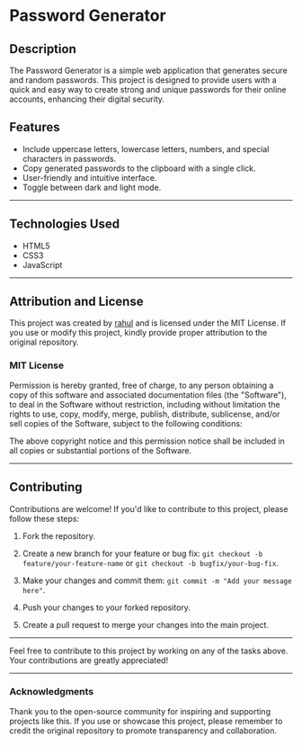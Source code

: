 # Password Generator

## Description

The Password Generator is a simple web application that generates secure and random passwords. 
This project is designed to provide users with a quick and easy way to create strong and unique passwords for their online accounts, enhancing their digital security.

## Features

- Include uppercase letters, lowercase letters, numbers, and special characters in passwords.
- Copy generated passwords to the clipboard with a single click.
- User-friendly and intuitive interface.
- Toggle between dark and light mode.

---

## Technologies Used

- HTML5
- CSS3
- JavaScript

---

## Attribution and License

This project was created by [rahul](https://github.com/ksrahul23) and is licensed under the MIT License. If you use or modify this project, kindly provide proper attribution to the original repository. 

### MIT License
Permission is hereby granted, free of charge, to any person obtaining a copy of this software and associated documentation files (the "Software"), to deal in the Software without restriction, including without limitation the rights to use, copy, modify, merge, publish, distribute, sublicense, and/or sell copies of the Software, subject to the following conditions:

The above copyright notice and this permission notice shall be included in all copies or substantial portions of the Software.

---

## Contributing

Contributions are welcome! If you'd like to contribute to this project, please follow these steps:

1. Fork the repository.

2. Create a new branch for your feature or bug fix: `git checkout -b feature/your-feature-name` or `git checkout -b bugfix/your-bug-fix`.

3. Make your changes and commit them: `git commit -m "Add your message here"`.

4. Push your changes to your forked repository.

5. Create a pull request to merge your changes into the main project.

---

Feel free to contribute to this project by working on any of the tasks above. Your contributions are greatly appreciated!

---

### Acknowledgments

Thank you to the open-source community for inspiring and supporting projects like this. If you use or showcase this project, please remember to credit the original repository to promote transparency and collaboration.
